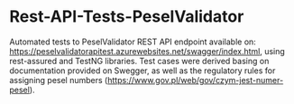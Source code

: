 # Rest-API-Tests-PeselValidator
Automated tests to PeselValidator REST API endpoint available on: https://peselvalidatorapitest.azurewebsites.net/swagger/index.html, using rest-assured and TestNG libraries. Test cases were derived basing on documentation provided on Swegger, as well as the regulatory rules for assigning pesel numbers (https://www.gov.pl/web/gov/czym-jest-numer-pesel).
